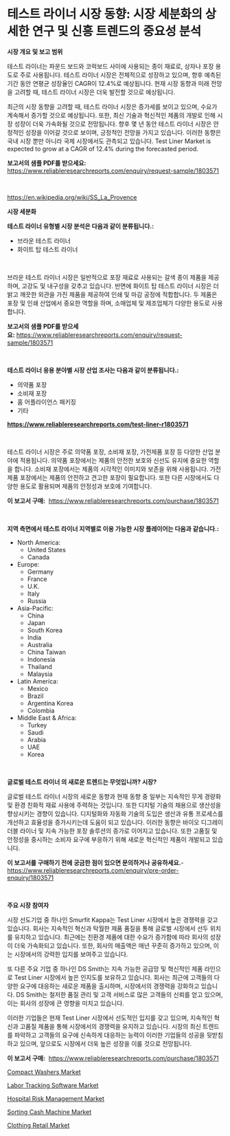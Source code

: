 <p><h1>테스트 라이너 시장 동향: 시장 세분화의 상세한 연구 및 신흥 트렌드의 중요성 분석</h1></p><p><strong>시장 개요 및 보고 범위</strong></p>
<p><p>테스트 라이너는 파운드 보드와 코럭보드 사이에 사용되는 종이 재료로, 상자나 포장 용도로 주로 사용됩니다. 테스트 라이너 시장은 전체적으로 성장하고 있으며, 향후 예측된 기간 동안 연평균 성장율인 CAGR이 12.4%로 예상됩니다. 현재 시장 동향과 미래 전망을 고려할 때, 테스트 라이너 시장은 더욱 발전할 것으로 예상됩니다.</p><p>최근의 시장 동향을 고려할 때, 테스트 라이너 시장은 증가세를 보이고 있으며, 수요가 계속해서 증가할 것으로 예상됩니다. 또한, 최신 기술과 혁신적인 제품의 개발로 인해 시장 성장이 더욱 가속화될 것으로 전망됩니다. 향후 몇 년 동안 테스트 라이너 시장은 안정적인 성장을 이어갈 것으로 보이며, 긍정적인 전망을 가지고 있습니다. 이러한 동향은 국내 시장 뿐만 아니라 국제 시장에서도 관측되고 있습니다. Test Liner Market is expected to grow at a CAGR of 12.4% during the forecasted period.</p></p>
<p><strong>보고서의 샘플 PDF를 받으세요:</strong> <a href="https://www.reliableresearchreports.com/enquiry/request-sample/1803571">https://www.reliableresearchreports.com/enquiry/request-sample/1803571</a></p>
<p>&nbsp;</p>
<p><a href="https://en.wikipedia.org/wiki/SS_La_Provence">https://en.wikipedia.org/wiki/SS_La_Provence</a></p>
<p><strong>시장 세분화</strong></p>
<p><strong>테스트 라이너 유형별 시장 분석은 다음과 같이 분류됩니다.:</strong></p>
<p><ul><li>브라운 테스트 라이너</li><li>화이트 탑 테스트 라이너</li></ul></p>
<p>&nbsp;</p>
<p><p>브라운 테스트 라이너 시장은 일반적으로 포장 재료로 사용되는 갈색 종이 제품을 제공하며, 고강도 및 내구성을 갖추고 있습니다. 반면에 화이트 탑 테스트 라이너 시장은 더 밝고 깨끗한 외관을 가진 제품을 제공하여 인쇄 및 마감 공정에 적합합니다. 두 제품은 포장 및 인쇄 산업에서 중요한 역할을 하며, 소매업체 및 제조업체가 다양한 용도로 사용합니다.</p></p>
<p><strong>보고서의 샘플 PDF를 받으세요:</strong>&nbsp;<a href="https://www.reliableresearchreports.com/enquiry/request-sample/1803571">https://www.reliableresearchreports.com/enquiry/request-sample/1803571</a></p>
<p>&nbsp;</p>
<p><strong> 테스트 라이너 응용 분야별 시장 산업 조사는 다음과 같이 분류됩니다.:</strong></p>
<p><ul><li>의약품 포장</li><li>소비재 포장</li><li>홈 어플라이언스 패키징</li><li>기타</li></ul></p>
<p><strong><a href="https://www.reliableresearchreports.com/test-liner-r1803571">https://www.reliableresearchreports.com/test-liner-r1803571</a></strong></p>
<p>&nbsp;</p>
<p><p>테스트 라이너 시장은 주로 의약품 포장, 소비재 포장, 가전제품 포장 등 다양한 산업 분야에 적용됩니다. 의약품 포장에서는 제품의 안전한 보호와 신선도 유지에 중요한 역할을 합니다. 소비재 포장에서는 제품의 시각적인 이미지와 보존을 위해 사용됩니다. 가전제품 포장에서는 제품의 안전하고 견고한 포장이 필요합니다. 또한 다른 시장에서도 다양한 용도로 활용되며 제품의 안정성과 보호에 기여합니다.</p></p>
<p><strong>이 보고서 구매:</strong>&nbsp; <a href="https://www.reliableresearchreports.com/purchase/1803571">https://www.reliableresearchreports.com/purchase/1803571</a></p>
<p>&nbsp;</p>
<p><strong>지역 측면에서 테스트 라이너 지역별로 이용 가능한 시장 플레이어는 다음과 같습니다.:</strong></p>
<p><ul>
    <li>
        North America:
        <ul>
            <li>United States</li>
            <li>Canada</li>
        </ul>
    </li>
    <li>
        Europe:
        <ul>
            <li>Germany</li>
            <li>France</li>
            <li>U.K.</li>
            <li>Italy</li>
            <li>Russia</li>
        </ul>
    </li>
    <li>
        Asia-Pacific:
        <ul>
            <li>China</li>
            <li>Japan</li>
            <li>South Korea</li>
            <li>India</li>
            <li>Australia</li>
            <li>China Taiwan</li>
            <li>Indonesia</li>
            <li>Thailand</li>
            <li>Malaysia</li>
        </ul>
    </li>
    <li>
        Latin America:
        <ul>
            <li>Mexico</li>
            <li>Brazil</li>
            <li>Argentina Korea</li>
            <li>Colombia</li>
        </ul>
    </li>
    <li>
        Middle East & Africa:
        <ul>
            <li>Turkey</li>
            <li>Saudi</li>
            <li>Arabia</li>
            <li>UAE</li>
            <li>Korea</li>
        </ul>
    </li>
    </ul></p>
<p>&nbsp;</p>
<p><strong>글로벌 테스트 라이너 의 새로운 트렌드는 무엇입니까? 시장?</strong></p>
<p><p>글로벌 테스트 라이너 시장의 새로운 동향과 현재 동향 중 일부는 지속적인 무게 경량화 및 환경 친화적 재료 사용에 주력하는 것입니다. 또한 디지털 기술의 채용으로 생산성을 향상시키는 경향이 있습니다. 디지털화와 자동화 기술의 도입은 생산과 유통 프로세스를 개선하고 효율성을 증가시키는데 도움이 되고 있습니다. 이러한 동향은 바이오 디그레이더블 라이너 및 지속 가능한 포장 솔루션의 증가로 이어지고 있습니다. 또한 고품질 및 안정성을 중시하는 소비자 요구에 부응하기 위해 새로운 혁신적인 제품이 개발되고 있습니다.</p></p>
<p><strong>이 보고서를 구매하기 전에 궁금한 점이 있으면 문의하거나 공유하세요.</strong>- <a href="https://www.reliableresearchreports.com/enquiry/pre-order-enquiry/1803571">https://www.reliableresearchreports.com/enquiry/pre-order-enquiry/1803571</a></p>
<p>&nbsp;</p>
<p><strong>주요 시장 참여자</strong></p>
<p><p>시장 선도기업 중 하나인 Smurfit Kappa는 Test Liner 시장에서 높은 경쟁력을 갖고 있습니다. 회사는 지속적인 혁신과 탁월한 제품 품질을 통해 글로벌 시장에서 선두 위치를 유지하고 있습니다. 최근에는 친환경 제품에 대한 수요가 증가함에 따라 회사의 성장이 더욱 가속화되고 있습니다. 또한, 회사의 매출액은 매년 꾸준히 증가하고 있으며, 이는 시장에서의 강력한 입지를 보여주고 있습니다.</p><p>또 다른 주요 기업 중 하나인 DS Smith는 지속 가능한 공급망 및 혁신적인 제품 라인으로 Test Liner 시장에서 높은 인지도를 보유하고 있습니다. 회사는 최근에 고객들의 다양한 요구에 대응하는 새로운 제품을 출시하며, 시장에서의 경쟁력을 강화하고 있습니다. DS Smith는 철저한 품질 관리 및 고객 서비스로 많은 고객들의 신뢰를 얻고 있으며, 이는 회사의 성장에 큰 영향을 미치고 있습니다.</p><p>이러한 기업들은 현재 Test Liner 시장에서 선도적인 입지를 갖고 있으며, 지속적인 혁신과 고품질 제품을 통해 시장에서의 경쟁력을 유지하고 있습니다. 시장의 최신 트렌드를 파악하고 고객들의 요구에 신속하게 대응하는 능력이 이러한 기업들의 성공을 뒷받침하고 있으며, 앞으로도 시장에서 더욱 높은 성장을 이룰 것으로 전망됩니다.</p></p>
<p><strong>이 보고서 구매:</strong>&nbsp;&nbsp;<a href="https://www.reliableresearchreports.com/purchase/1803571">https://www.reliableresearchreports.com/purchase/1803571</a></p>
<p><p><a href="https://medium.com/@liam.mcgrath5645/compact-washers-market-a-global-and-regional-analysis-2024-2031-89a9e4f3ff79">Compact Washers Market</a></p><p><a href="https://issuu.com/reportprime-2/docs/labor-tracking-software-market-size-2030.pptx">Labor Tracking Software Market</a></p><p><a href="https://issuu.com/reportprime-2/docs/hospital-risk-management-market-size-2030.pptx">Hospital Risk Management Market</a></p><p><a href="https://www.linkedin.com/pulse/sorting-cash-machine-market-trends-analysis-opportunities-xqixe?trackingId=3HMNMLj1PCgohJ2HTl6GaA%3D%3D">Sorting Cash Machine Market</a></p><p><a href="https://medium.com/@samantha.welch56767/clothing-retail-market-a-global-and-regional-analysis-focus-on-region-country-level-analysis-d0ef6d19765f">Clothing Retail Market</a></p></p>